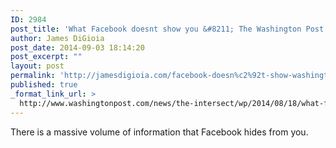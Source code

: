 ```yaml
---
ID: 2984
post_title: 'What Facebook doesnt show you &#8211; The Washington Post'
author: James DiGioia
post_date: 2014-09-03 18:14:20
post_excerpt: ""
layout: post
permalink: 'http://jamesdigioia.com/facebook-doesn%c2%92t-show-washington-post/'
published: true
_format_link_url: >
  http://www.washingtonpost.com/news/the-intersect/wp/2014/08/18/what-facebook-doesnt-show-you/
---
```

There is a massive volume of information that Facebook hides from you.